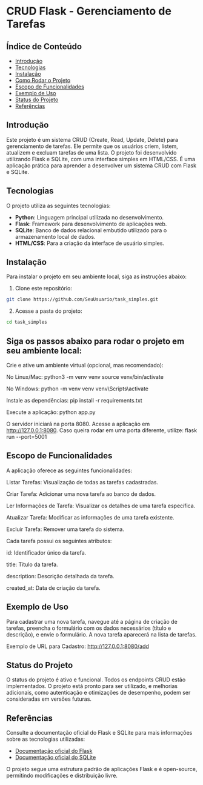 # CRUD Flask - Gerenciamento de Tarefas

## Índice de Conteúdo

- [Introdução](#introdução)
- [Tecnologias](#tecnologias)
- [Instalação](#instalação)
- [Como Rodar o Projeto](#como-rodar-o-projeto)
- [Escopo de Funcionalidades](#escopo-de-funcionalidades)
- [Exemplo de Uso](#exemplo-de-uso)
- [Status do Projeto](#status-do-projeto)
- [Referências](#referências)

## Introdução

Este projeto é um sistema CRUD (Create, Read, Update, Delete) para gerenciamento de tarefas. Ele permite que os usuários criem, listem, atualizem e excluam tarefas de uma lista. O projeto foi desenvolvido utilizando Flask e SQLite, com uma interface simples em HTML/CSS. É uma aplicação prática para aprender a desenvolver um sistema CRUD com Flask e SQLite.

## Tecnologias

O projeto utiliza as seguintes tecnologias:

- **Python**: Linguagem principal utilizada no desenvolvimento.
- **Flask**: Framework para desenvolvimento de aplicações web.
- **SQLite**: Banco de dados relacional embutido utilizado para o armazenamento local de dados.
- **HTML/CSS**: Para a criação da interface de usuário simples.

## Instalação

Para instalar o projeto em seu ambiente local, siga as instruções abaixo:

1. Clone este repositório:

```bash
git clone https://github.com/SeuUsuario/task_simples.git
```
2. Acesse a pasta do projeto:
```bash
cd task_simples
```
## Siga os passos abaixo para rodar o projeto em seu ambiente local:

Crie e ative um ambiente virtual (opcional, mas recomendado):

No Linux/Mac:
python3 -m venv venv
source venv/bin/activate

No Windows:
python -m venv venv
venv\Scripts\activate

Instale as dependências:
pip install -r requirements.txt

Execute a aplicação:
python app.py

O servidor iniciará na porta 8080. Acesse a aplicação em http://127.0.0.1:8080.
Caso queira rodar em uma porta diferente, utilize:
flask run --port=5001

## Escopo de Funcionalidades
A aplicação oferece as seguintes funcionalidades:

Listar Tarefas: Visualização de todas as tarefas cadastradas.

Criar Tarefa: Adicionar uma nova tarefa ao banco de dados.

Ler Informações de Tarefa: Visualizar os detalhes de uma tarefa específica.

Atualizar Tarefa: Modificar as informações de uma tarefa existente.

Excluir Tarefa: Remover uma tarefa do sistema.

Cada tarefa possui os seguintes atributos:

id: Identificador único da tarefa.

title: Título da tarefa.

description: Descrição detalhada da tarefa.

created_at: Data de criação da tarefa.

## Exemplo de Uso
Para cadastrar uma nova tarefa, navegue até a página de criação de tarefas, preencha o 
formulário com os dados necessários (título e descrição), e envie o formulário. A nova tarefa aparecerá na lista de tarefas.

Exemplo de URL para Cadastro:
http://127.0.0.1:8080/add

## Status do Projeto
O status do projeto é ativo e funcional. Todos os endpoints CRUD estão implementados. O projeto está pronto para ser utilizado, e melhorias adicionais, como autenticação e otimizações de desempenho, podem ser consideradas em versões futuras.

## Referências
Consulte a documentação oficial do Flask e SQLite para mais informações sobre as tecnologias utilizadas:

- [Documentação oficial do Flask](https://flask.palletsprojects.com/)
- [Documentação oficial do SQLite](https://www.sqlite.org/docs.html)

O projeto segue uma estrutura padrão de aplicações Flask e é open-source, permitindo modificações e distribuição livre.
